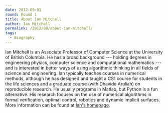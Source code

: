 ```yaml
---
date: 2012-09-01
round: Round 1
title: About Ian Mitchell
author: Ian Mitchell
permalink: /2012/09/about-ian-mitchell/
tags:
  - Biography
---
```

Ian Mitchell is an Associate Professor of Computer Science at the University of British Columbia. He has a broad background --- holding degrees in engineering physics, computer science and computational mathematics --- and is interested in better ways of using algorithmic thinking in all fields of science and engineering. Ian typically teaches courses in numerical methods, although he has designed and taught a CS1 course for students in the life sciences and a graduate course (with Dhavide Aruliah) on reproducible research. He usually programs in Matlab, but Python is a fun alternative. His research focuses on the use of numerical algorithms in formal verification, optimal control, robotics and dynamic implicit surfaces. More information can be found at <a href="http://www.cs.ubc.ca/~mitchell" target="_blank">Ian's homepage</a>.
